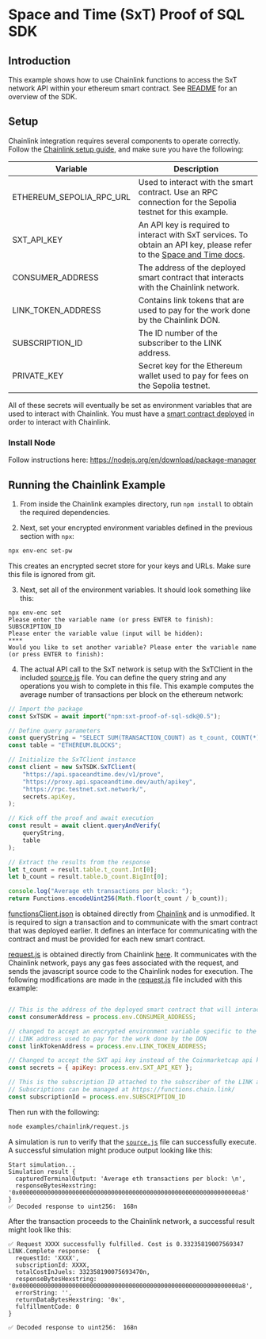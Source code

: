 # Space and Time (SxT) Proof of SQL SDK

## Introduction
This example shows how to use Chainlink functions to access the SxT network API within your ethereum smart contract. See [README](../../README.md) for an overview of the SDK.

## Setup

Chainlink integration requires several components to operate correctly. Follow the [Chainlink setup guide](https://docs.chain.link/Chainlink-functions), and make sure you have the following:

| Variable           | Description                                                                                                   |
|--------------------|---------------------------------------------------------------------------------------------------------------|
| ETHEREUM_SEPOLIA_RPC_URL   | Used to interact with the smart contract. Use an RPC connection for the Sepolia testnet for this example.     |
| SXT_API_KEY        | An API key is required to interact with SxT services. To obtain an API key, please refer to the [Space and Time docs](https://docs.spaceandtime.io/docs/accreditation-use-api-keys). |
| CONSUMER_ADDRESS   | The address of the deployed smart contract that interacts with the Chainlink network.                        |
| LINK_TOKEN_ADDRESS | Contains link tokens that are used to pay for the work done by the Chainlink DON.                             |
| SUBSCRIPTION_ID    | The ID number of the subscriber to the LINK address.                                                          |
| PRIVATE_KEY        | Secret key for the Ethereum wallet used to pay for fees on the Sepolia testnet.                               |

All of these secrets will eventually be set as environment variables that are used to interact with Chainlink. You must have a [smart contract deployed](https://docs.chain.link/chainlink-functions/tutorials/api-use-secrets#deploy-a-functions-consumer-contract-on-sepolia) in order to interact with Chainlink.

### Install Node

Follow instructions here: https://nodejs.org/en/download/package-manager

## Running the Chainlink Example

1. From inside the Chainlink examples directory, run ```npm install``` to obtain the required dependencies.

2. Next, set your encrypted environment variables defined in the previous section with ```npx```:

```bash
npx env-enc set-pw
```
This creates an encrypted secret store for your keys and URLs. Make sure this file is ignored from git.

3. Next, set all of the environment variables. It should look something like this:

```
npx env-enc set
Please enter the variable name (or press ENTER to finish): 
SUBSCRIPTION_ID
Please enter the variable value (input will be hidden): 
****
Would you like to set another variable? Please enter the variable name (or press ENTER to finish):
```

4. The actual API call to the SxT network is setup with the SxTClient in the included [source.js](./source.js) file. 
You can define the query string and any operations you wish to complete in this file. 
This example computes the average number of transactions per block on the ethereum network:

```javascript
// Import the package
const SxTSDK = await import("npm:sxt-proof-of-sql-sdk@0.5");

// Define query parameters
const queryString = "SELECT SUM(TRANSACTION_COUNT) as t_count, COUNT(*) as b_count FROM ETHEREUM.BLOCKS";
const table = "ETHEREUM.BLOCKS";

// Initialize the SxTClient instance
const client = new SxTSDK.SxTClient(
    "https://api.spaceandtime.dev/v1/prove",
    "https://proxy.api.spaceandtime.dev/auth/apikey",
    "https://rpc.testnet.sxt.network/",
    secrets.apiKey,
);

// Kick off the proof and await execution
const result = await client.queryAndVerify(
    queryString,
    table
);

// Extract the results from the response
let t_count = result.table.t_count.Int[0];
let b_count = result.table.b_count.BigInt[0];

console.log("Average eth transactions per block: ");
return Functions.encodeUint256(Math.floor(t_count / b_count));
```
[functionsClient.json](./abi/functionsClient.json) is obtained directly from [Chainlink](https://github.com/smartcontractkit/smart-contract-examples/blob/main/functions-examples/abi/functionsClient.json) and is unmodified. It is required to sign a transaction
and to communicate with the smart contract that was deployed earlier. It defines an interface for communicating with the contract and
must be provided for each new smart contract.

[request.js](./request.js) is obtained directly from Chainlink [here](https://github.com/smartcontractkit/smart-contract-examples/blob/main/functions-examples/examples/5-use-secrets-threshold/request.js). 
It communicates with the Chainlink network, pays any gas fees associated with the request, and sends the javascript source code to the
Chainlink nodes for execution. The following modifications are made in the [request.js](./request.js) file included with this example:

```javascript

// This is the address of the deployed smart contract that will interact with chainlink
const consumerAddress = process.env.CONSUMER_ADDRESS;

// changed to accept an encrypted environment variable specific to the 
// LINK address used to pay for the work done by the DON
const linkTokenAddress = process.env.LINK_TOKEN_ADDRESS;

// Changed to accept the SXT api key instead of the Coinmarketcap api key
const secrets = { apiKey: process.env.SXT_API_KEY };

// This is the subscription ID attached to the subscriber of the LINK address.
// Subscriptions can be managed at https://functions.chain.link/
const subscriptionId = process.env.SUBSCRIPTION_ID
```

Then run with the following:

```bash
node examples/chainlink/request.js
```

A simulation is run to verify that the [```source.js```](./source.js) file can successfully execute. A successful simulation might produce output looking like this:

```
Start simulation...
Simulation result {
  capturedTerminalOutput: 'Average eth transactions per block: \n',
  responseBytesHexstring: '0x00000000000000000000000000000000000000000000000000000000000000a8'
}
✅ Decoded response to uint256:  168n
```

After the transaction proceeds to the Chainlink network, a successful result might look like this:

```
✅ Request XXXX successfully fulfilled. Cost is 0.33235819007569347 LINK.Complete response:  {
  requestId: 'XXXX',
  subscriptionId: XXXX,
  totalCostInJuels: 332358190075693470n,
  responseBytesHexstring: '0x00000000000000000000000000000000000000000000000000000000000000a8',
  errorString: '',
  returnDataBytesHexstring: '0x',
  fulfillmentCode: 0
}

✅ Decoded response to uint256:  168n
```
